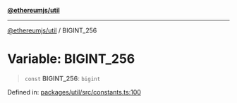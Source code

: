 [**@ethereumjs/util**](../README.md)

***

[@ethereumjs/util](../README.md) / BIGINT\_256

# Variable: BIGINT\_256

> `const` **BIGINT\_256**: `bigint`

Defined in: [packages/util/src/constants.ts:100](https://github.com/ethereumjs/ethereumjs-monorepo/blob/master/packages/util/src/constants.ts#L100)
